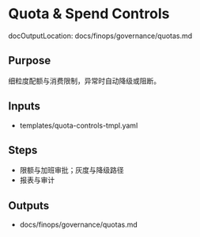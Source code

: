 # Quota & Spend Controls

docOutputLocation: docs/finops/governance/quotas.md

## Purpose

细粒度配额与消费限制，异常时自动降级或阻断。

## Inputs

- templates/quota-controls-tmpl.yaml

## Steps

- 限额与加班审批；灰度与降级路径
- 报表与审计

## Outputs

- docs/finops/governance/quotas.md
